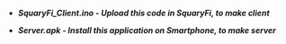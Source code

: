 * ***SquaryFi_Client.ino - Upload this code in SquaryFi, to make client***

* ***Server.apk - Install this application on Smartphone, to make server***
